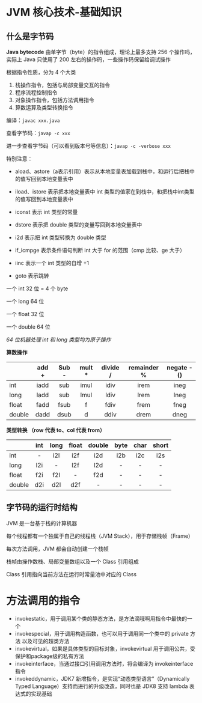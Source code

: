 # JVM 核心技术-基础知识

## 什么是字节码

**Java bytecode** 由单字节（byte）的指令组成，理论上最多支持 256 个操作吗，实际上 Java 只使用了 200 左右的操作码，一些操作码保留给调试操作

根据指令性质，分为 4 个大类

1.  栈操作指令，包括与局部变量交互的指令
2.  程序流程控制指令
3.  对象操作指令，包括方法调用指令
4.  算数运算及类型转换指令

编译：`javac xxx.java`

查看字节码：`javap -c xxx`

进一步查看字节码（可以看到版本号等信息）：`javap -c -verbose xxx`

特别注意：

-   aload、astore（a表示引用）表示从本地变量表加载到栈中，和运行后把栈中的值写回到本地变量表中

-   iload、istore 表示把本地变量表中 int 类型的值家在到栈中，和把栈中int类型的值写回到本地变量表中
-   iconst 表示 int 类型的常量
-   dstore 表示把 double 类型的变量写回到本地变量表中
-   i2d 表示把 int 类型转换为 double 类型
-   if_icmpge 表示条件语句判断 int 大于 for 的范围（cmp 比较、ge 大于）
-   iinc 表示一个 int 类型的自增 +1
-   goto 表示跳转

一个 int 32 位 = 4 个 byte

一个 long 64 位

一个 float 32 位

一个 double 64 位

*64 位机器处理 int 和 long 类型均为原子操作*

**算数操作**

|        | add + | Sub - | mult * | divide / | remainder % | negate -() |
| ------ | :---: | :---: | :----: | :------: | :---------: | :--------: |
| int    | iadd  |  sub  |  imul  |   idiv   |    irem     |    ineg    |
| long   | ladd  |  sub  |  lmul  |   ldiv   |    lrem     |    lneg    |
| float  | fadd  | fsub  |   f    |   fdiv   |    frem     |    fneg    |
| double | dadd  | dsub  |   d    |   ddiv   |    drem     |    dneg    |

**类型转换 （row 代表 to、col 代表 from）**

|        | int  | long | float | double | byte | char | short |
| ------ | :--: | :--: | :---: | :----: | :--: | :--: | :---: |
| int    |  -   | i2l  |  i2f  |  i2d   | i2b  | i2c  |  i2s  |
| long   | l2i  |  -   |  l2f  |  l2d   |  -   |  -   |   -   |
| float  | f2i  | f2l  |   -   |  f2d   |  -   |  -   |   -   |
| double | d2i  | d2l  |  d2f  |   -    |  -   |  -   |   -   |

## 字节码的运行时结构

JVM 是一台基于栈的计算机器

每个线程都有一个独属于自己的线程栈（JVM Stack），用于存储栈帧（Frame）

每次方法调用，JVM 都会自动创建一个栈帧

栈帧由操作数栈、局部变量数组以及一个 Class 引用组成

Class 引用指向当前方法在运行时常量池中对应的 Class

# 方法调用的指令

-   invokestatic，用于调用某个类的静态方法，是方法滴哦啊用指令中最快的一个
-   invokespecial，用于调用构造函数，也可以用于调用同一个类中的 private 方法 以及可见的超类方法
-   invokevirtual，如果是具体类型的目标对象，invokevirtual 用于调用公共，受保护和package级的私有方法
-   invokeinterface，当通过接口引用调用方法时，将会编译为 invokeinterface 指令
-   invokeddynamic，JDK7 新增指令，是实现“动态类型语言”（Dynamically Typed Language）支持而进行的升级改造，同时也是 JDK8 支持 lambda 表达式的实现基础







